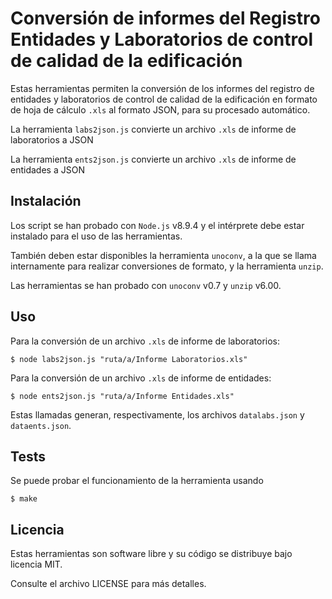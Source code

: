 # Conversión de informes del Registro Entidades y Laboratorios de control de calidad de la edificación

Estas herramientas permiten la conversión de los informes del registro de entidades y laboratorios de control de calidad de la edificación en formato de hoja de cálculo `.xls`
al formato JSON, para su procesado automático.

La herramienta `labs2json.js` convierte un archivo `.xls` de informe de laboratorios a JSON

La herramienta `ents2json.js` convierte un archivo `.xls` de informe de entidades a JSON

## Instalación

Los script se han probado con `Node.js` v8.9.4 y el intérprete debe estar instalado para el uso de las herramientas.

También deben estar disponibles la herramienta `unoconv`, a la que se llama internamente para realizar conversiones de formato, y la herramienta `unzip`.

Las herramientas se han probado con `unoconv` v0.7 y `unzip` v6.00.

## Uso

Para la conversión de un archivo `.xls` de informe de laboratorios:

    $ node labs2json.js "ruta/a/Informe Laboratorios.xls"

Para la conversión de un archivo `.xls` de informe de entidades:

    $ node ents2json.js "ruta/a/Informe Entidades.xls"

Estas llamadas generan, respectivamente, los archivos `datalabs.json` y `dataents.json`.

## Tests

Se puede probar el funcionamiento de la herramienta usando

    $ make

## Licencia

Estas herramientas son software libre y su código se distribuye bajo licencia MIT.

Consulte el archivo LICENSE para más detalles.
